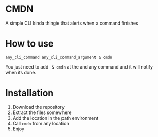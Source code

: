 # CMDN
A simple CLI kinda thingie that alerts when a command finishes

# How to use
```
any_cli_command any_cli_command_argument & cmdn
```

You just need to add ` & cmdn` at the and any command and it will notify when its done.

# Installation
1. Download the repository
2. Extract the files somewhere
3. Add the location in the path environment
4. Call `cmdn` from any location
5. Enjoy

